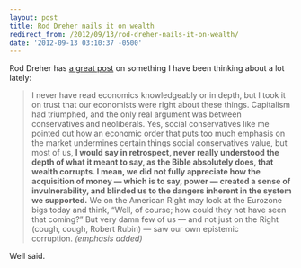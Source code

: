 ```yaml
---
layout: post
title: Rod Dreher nails it on wealth
redirect_from: /2012/09/13/rod-dreher-nails-it-on-wealth/
date: '2012-09-13 03:10:37 -0500'
---
```

<p>Rod Dreher has <a href="http://www.theamericanconservative.com/dreher/1931-follies-redivivus/?utm_source=rss&amp;utm_medium=rss&amp;utm_campaign=1931-follies-redivivus">a great post</a> on something I have been thinking about a lot lately:</p>
<blockquote><p><span class="s1">I never have read economics knowledgeably or in depth, but I took it on trust that our economists were right about these things. Capitalism had triumphed, and the only real argument was between conservatives and neoliberals. Yes, social conservatives like me pointed out how an economic order that puts too much emphasis on the market undermines certain things social conservatives value, but most of us, </span><span class="s2"><strong>I would say in retrospect, never really understood the depth of what it meant to say, as the Bible absolutely does, that wealth corrupts. I mean, we did not fully appreciate how the acquisition of money — which is to say, power — created a sense of invulnerability, and blinded us to the dangers inherent in the system we supported.</strong></span><span class="s1"> We on the American Right may look at the Eurozone bigs today and think, “Well, of course; how could they not have seen that coming?” But very damn few of us — and not just on the Right (cough, cough, Robert Rubin) — saw our own epistemic corruption. <em>(emphasis added)</em></span></p></blockquote>
<p class="p2">Well said.</p>
